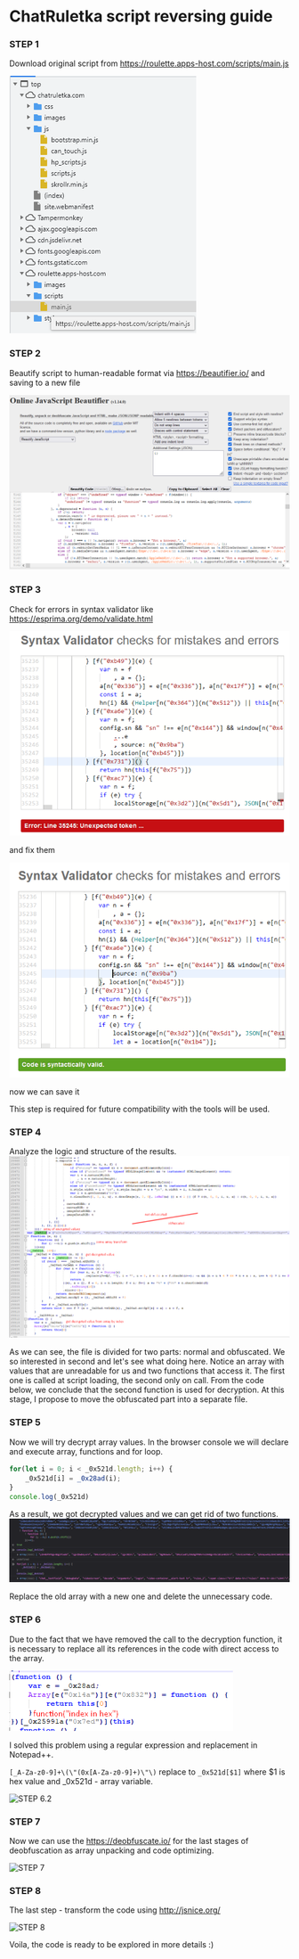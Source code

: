 # ChatRuletka script reversing guide
### STEP 1
Download original script from https://roulette.apps-host.com/scripts/main.js

![STEP 1](https://github.com/TheQmaks/chatruletka/blob/main/images/1.png?raw=true)
### STEP 2
Beautify script to human-readable format via https://beautifier.io/ and saving to a new file

![STEP 2](https://github.com/TheQmaks/chatruletka/blob/main/images/2.png?raw=true)
### STEP 3
Check for errors in syntax validator like https://esprima.org/demo/validate.html

![STEP 3.1](https://github.com/TheQmaks/chatruletka/blob/main/images/3.1.png?raw=true)

and fix them

![STEP 3.2](https://github.com/TheQmaks/chatruletka/blob/main/images/3.2.png?raw=true)

now we can save it

This step is required for future compatibility with the tools will be used.

### STEP 4
Analyze the logic and structure of the results.
![STEP 4](https://github.com/TheQmaks/chatruletka/blob/main/images/4.png?raw=true)

As we can see, the file is divided for two parts: normal and obfuscated. We so interested in second and let's see what doing here.
Notice an array with values that are unreadable for us and two functions that access it. The first one is called at script loading, the second only on call. From the code below, we conclude that the second function is used for decryption. At this stage, I propose to move the obfuscated part into a separate file.

### STEP 5
Now we will try decrypt array values.
In the browser console we will declare and execute array, functions and for loop.
```javascript
for(let i = 0; i < _0x521d.length; i++) {
    _0x521d[i] = _0x28ad(i);
}
console.log(_0x521d)
```

As a result, we got decrypted values and we can get rid of two functions.
![STEP 5](https://github.com/TheQmaks/chatruletka/blob/main/images/5.png?raw=true)

Replace the old array with a new one and delete the unnecessary code.

### STEP 6

Due to the fact that we have removed the call to the decryption function, it is necessary to replace all its references in the code with direct access to the array.

![STEP 6.1](https://github.com/TheQmaks/chatruletka/blob/main/images/6.1.png?raw=true)

I solved this problem using a regular expression and replacement in Notepad++.

```[_A-Za-z0-9]+\(\"(0x[A-Za-z0-9]+)\"\)``` replace to ```_0x521d[$1]``` where $1 is hex value and _0x521d - array variable.

![STEP 6.2](https://github.com/TheQmaks/chatruletka/blob/main/images/6.2.png?raw=true)

### STEP 7

Now we can use the https://deobfuscate.io/ for the last stages of deobfuscation as array unpacking and code optimizing.

![STEP 7](https://github.com/TheQmaks/chatruletka/blob/main/images/7.png?raw=true)

### STEP 8

The last step - transform the code using http://jsnice.org/

![STEP 8](https://github.com/TheQmaks/chatruletka/blob/main/images/8.png?raw=true)

Voila, the code is ready to be explored in more details :)
